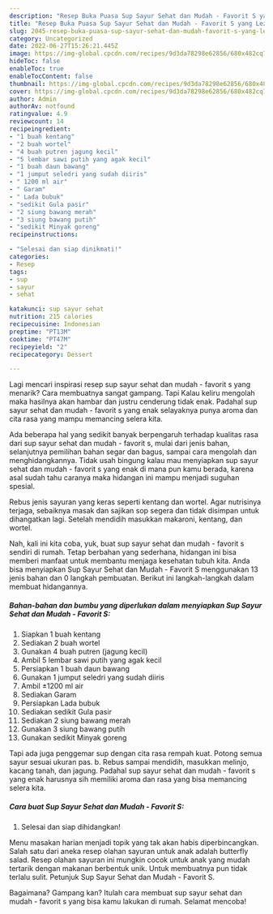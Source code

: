 ```yaml
---
description: "Resep Buka Puasa Sup Sayur Sehat dan Mudah - Favorit S yang Lezat "
title: "Resep Buka Puasa Sup Sayur Sehat dan Mudah - Favorit S yang Lezat "
slug: 2045-resep-buka-puasa-sup-sayur-sehat-dan-mudah-favorit-s-yang-lezat
category: Uncategorized
date: 2022-06-27T15:26:21.445Z
image: https://img-global.cpcdn.com/recipes/9d3da78298e62856/680x482cq70/sup-sayur-sehat-dan-mudah-favorit-s-foto-resep-utama.jpg
hideToc: false
enableToc: true
enableTocContent: false
thumbnail: https://img-global.cpcdn.com/recipes/9d3da78298e62856/680x482cq70/sup-sayur-sehat-dan-mudah-favorit-s-foto-resep-utama.jpg
cover: https://img-global.cpcdn.com/recipes/9d3da78298e62856/680x482cq70/sup-sayur-sehat-dan-mudah-favorit-s-foto-resep-utama.jpg
author: Admin
authorAv: notfound
ratingvalue: 4.9
reviewcount: 14
recipeingredient:
- "1 buah kentang"
- "2 buah wortel"
- "4 buah putren jagung kecil"
- "5 lembar sawi putih yang agak kecil"
- "1 buah daun bawang"
- "1 jumput seledri yang sudah diiris"
- " 1200 ml air"
- " Garam"
- " Lada bubuk"
- "sedikit Gula pasir"
- "2 siung bawang merah"
- "3 siung bawang putih"
- "sedikit Minyak goreng"
recipeinstructions:

- "Selesai dan siap dinikmati!"
categories:
- Resep
tags:
- sup
- sayur
- sehat

katakunci: sup sayur sehat 
nutrition: 215 calories
recipecuisine: Indonesian
preptime: "PT13M"
cooktime: "PT47M"
recipeyield: "2"
recipecategory: Dessert

---
```



Lagi mencari inspirasi resep sup sayur sehat dan mudah - favorit s yang menarik? Cara membuatnya sangat gampang. Tapi Kalau keliru mengolah maka hasilnya akan hambar dan justru cenderung tidak enak. Padahal sup sayur sehat dan mudah - favorit s yang enak selayaknya punya aroma dan cita rasa yang mampu memancing selera kita.


Ada beberapa hal yang sedikit banyak berpengaruh terhadap kualitas rasa dari sup sayur sehat dan mudah - favorit s, mulai dari jenis bahan, selanjutnya pemilihan bahan segar dan bagus, sampai cara mengolah dan menghidangkannya. Tidak usah bingung kalau mau menyiapkan sup sayur sehat dan mudah - favorit s yang enak di mana pun kamu berada, karena asal sudah tahu caranya maka hidangan ini mampu menjadi suguhan spesial.

Rebus jenis sayuran yang keras seperti kentang dan wortel. Agar nutrisinya terjaga, sebaiknya masak dan sajikan sop segera dan tidak disimpan untuk dihangatkan lagi. Setelah mendidih masukkan makaroni, kentang, dan wortel.


Nah, kali ini kita coba, yuk, buat sup sayur sehat dan mudah - favorit s sendiri di rumah. Tetap berbahan yang sederhana, hidangan ini bisa memberi manfaat untuk membantu menjaga kesehatan tubuh kita. Anda bisa menyiapkan Sup Sayur Sehat dan Mudah - Favorit S menggunakan 13 jenis bahan dan 0 langkah pembuatan. Berikut ini langkah-langkah dalam membuat hidangannya.

<!--inarticleads1-->

##### Bahan-bahan dan bumbu yang diperlukan dalam menyiapkan Sup Sayur Sehat dan Mudah - Favorit S:

1. Siapkan 1 buah kentang
1. Sediakan 2 buah wortel
1. Gunakan 4 buah putren (jagung kecil)
1. Ambil 5 lembar sawi putih yang agak kecil
1. Persiapkan 1 buah daun bawang
1. Gunakan 1 jumput seledri yang sudah diiris
1. Ambil  ±1200 ml air
1. Sediakan  Garam
1. Persiapkan  Lada bubuk
1. Sediakan sedikit Gula pasir
1. Sediakan 2 siung bawang merah
1. Gunakan 3 siung bawang putih
1. Gunakan sedikit Minyak goreng


Tapi ada juga penggemar sup dengan cita rasa rempah kuat. Potong semua sayur sesuai ukuran pas. b. Rebus sampai mendidih, masukkan melinjo, kacang tanah, dan jagung. Padahal sup sayur sehat dan mudah - favorit s yang enak harusnya sih memiliki aroma dan rasa yang bisa memancing selera kita. 

<!--inarticleads2-->

##### Cara buat Sup Sayur Sehat dan Mudah - Favorit S:


1. Selesai dan siap dihidangkan!

Menu masakan harian menjadi topik yang tak akan habis diperbincangkan. Salah satu dari aneka resep olahan sayuran untuk anak adalah butterfly salad. Resep olahan sayuran ini mungkin cocok untuk anak yang mudah tertarik dengan makanan berbentuk unik. Untuk membuatnya pun tidak terlalu sulit. Petunjuk Sup Sayur Sehat dan Mudah - Favorit S. 

Bagaimana? Gampang kan? Itulah cara membuat sup sayur sehat dan mudah - favorit s yang bisa kamu lakukan di rumah. Selamat mencoba!
